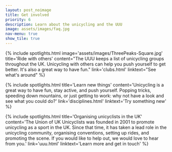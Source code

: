 ```yaml
---
layout: post_noimage
title: Get involved
priority: 6
description: Learn about the unicycling and the UUU
image: assets/images/faq.jpg
nav-menu: true
show_tile: true
---
```

<section class="spotlights">

{% include spotlights.html
image='assets/images/ThreePeaks-Square.jpg'
title='Ride with others'
content="The UUU keeps a list of unicycling groups throughout the UK. Unicycling with others can help you push yourself to get better. It's also a great way to have fun."
link='clubs.html'
linktext="See what's around"
%}


{% include spotlights.html
title='Learn new things'
content='Unicycling is a great way to have fun, stay active, and push yourself. Popping tricks, speeding down mountains, or just getting to work: why not have a look and see what you could do?'
link='disciplines.html'
linktext='Try something new'
%}

{% include spotlights.html
title='Organising unicyclists in the UK'
content='The Union of UK Unicyclists was founded in 2001 to promote unicycling as a sport in the UK. Since that time, it has taken a lead
role in the unicycling community, organising conventions, setting up rides, and promoting the scene. If you would like to help out, we would love to hear from you.' 
link='uuu.html'
linktext='Learn more and get in touch'
%}
</section>
